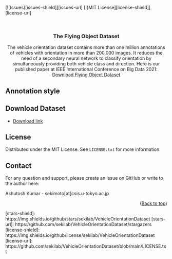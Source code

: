 <div id="top"></div>

[![Issues][issues-shield]][issues-url]
[![MIT License][license-shield]][license-url]


<br />
<div align="center">
  <h3 align="center">The Flying Object Dataset</h3>

  <p align="center">
    The vehicle orientation dataset contains more than one million annotations of vehicles with orientation in more than 200,000 images. It reduces the need of a secondary neural network to classify orientation by simultaneously providing both vehicle class and direction. Here is our published paper at IEEE International Conference on Big Data 2021:
    <br />
    <a href="#dataset">Download Flying Object Dataset</a>
  </p>
</div>


## Annotation style

## Download Dataset

- [Download link]()

<!-- LICENSE -->
## License

Distributed under the MIT License. See `LICENSE.txt` for more information.

<!-- CONTACT -->
## Contact

For any question and support, please create an issue on GitHub or write to the author here:

Ashutosh Kumar  - sekimoto[at]csis.u-tokyo.ac.jp


<p align="right">(<a href="#top">Back to top</a>)</p>
<!-- ACKNOWLEDGMENTS -->
<!-- MARKDOWN LINKS & IMAGES -->
<!-- https://www.markdownguide.org/basic-syntax/#reference-style-links -->
[stars-shield]: https://img.shields.io/github/stars/sekilab/VehicleOrientationDataset
[stars-url]: https://github.com/sekilab/VehicleOrientationDataset/stargazers
[license-shield]: https://img.shields.io/github/license/sekilab/VehicleOrientationDataset
[license-url]: https://github.com/sekilab/VehicleOrientationDataset/blob/main/LICENSE.txt
